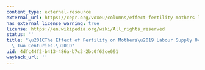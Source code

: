 ```yaml
---
content_type: external-resource
external_url: https://cepr.org/voxeu/columns/effect-fertility-mothers-labour-supply-over-last-two-centuries#:~:text=The%20key%20finding%20is%20that,negligible%20one%20in%20developing%20countries.
has_external_license_warning: true
license: https://en.wikipedia.org/wiki/All_rights_reserved
status: ''
title: "\u201CThe Effect of Fertility on Mothers\u2019 Labour Supply Over the Last\
  \ Two Centuries.\u201D"
uid: 4dfc44f2-b413-486a-b7c3-2bc0f62ce091
wayback_url: ''
---
```


